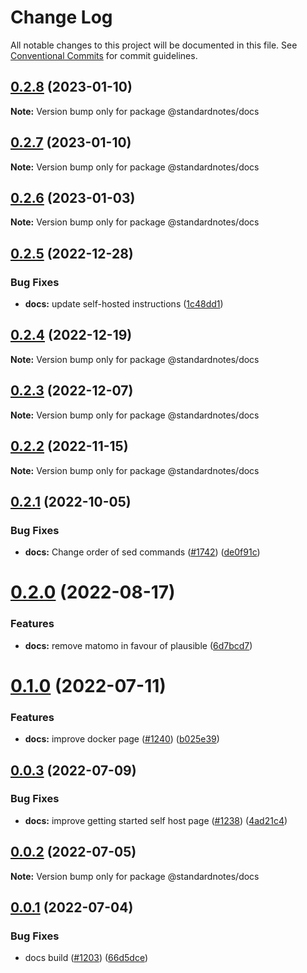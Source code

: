# Change Log

All notable changes to this project will be documented in this file.
See [Conventional Commits](https://conventionalcommits.org) for commit guidelines.

## [0.2.8](https://github.com/standardnotes/app/compare/@standardnotes/docs@0.2.7...@standardnotes/docs@0.2.8) (2023-01-10)

**Note:** Version bump only for package @standardnotes/docs

## [0.2.7](https://github.com/standardnotes/app/compare/@standardnotes/docs@0.2.6...@standardnotes/docs@0.2.7) (2023-01-10)

**Note:** Version bump only for package @standardnotes/docs

## [0.2.6](https://github.com/standardnotes/app/compare/@standardnotes/docs@0.2.5...@standardnotes/docs@0.2.6) (2023-01-03)

**Note:** Version bump only for package @standardnotes/docs

## [0.2.5](https://github.com/standardnotes/app/compare/@standardnotes/docs@0.2.4...@standardnotes/docs@0.2.5) (2022-12-28)

### Bug Fixes

* **docs:** update self-hosted instructions ([1c48dd1](https://github.com/standardnotes/app/commit/1c48dd135ced93832495fdd89b2940635f04205a))

## [0.2.4](https://github.com/standardnotes/app/compare/@standardnotes/docs@0.2.3...@standardnotes/docs@0.2.4) (2022-12-19)

**Note:** Version bump only for package @standardnotes/docs

## [0.2.3](https://github.com/standardnotes/app/compare/@standardnotes/docs@0.2.2...@standardnotes/docs@0.2.3) (2022-12-07)

**Note:** Version bump only for package @standardnotes/docs

## [0.2.2](https://github.com/standardnotes/app/compare/@standardnotes/docs@0.2.1...@standardnotes/docs@0.2.2) (2022-11-15)

**Note:** Version bump only for package @standardnotes/docs

## [0.2.1](https://github.com/standardnotes/app/compare/@standardnotes/docs@0.2.0...@standardnotes/docs@0.2.1) (2022-10-05)

### Bug Fixes

* **docs:** Change order of sed commands ([#1742](https://github.com/standardnotes/app/issues/1742)) ([de0f91c](https://github.com/standardnotes/app/commit/de0f91c9e38883613f942ba85d9f3d0bc360dba3))

# [0.2.0](https://github.com/standardnotes/app/compare/@standardnotes/docs@0.1.0...@standardnotes/docs@0.2.0) (2022-08-17)

### Features

* **docs:** remove matomo in favour of plausible ([6d7bcd7](https://github.com/standardnotes/app/commit/6d7bcd7a8d2dfffb6dc69899406af57e41c071df))

# [0.1.0](https://github.com/standardnotes/app/compare/@standardnotes/docs@0.0.3...@standardnotes/docs@0.1.0) (2022-07-11)

### Features

* **docs:** improve docker page ([#1240](https://github.com/standardnotes/app/issues/1240)) ([b025e39](https://github.com/standardnotes/app/commit/b025e394c129a53f41cb5835943901cf40fc92b6))

## [0.0.3](https://github.com/standardnotes/app/compare/@standardnotes/docs@0.0.2...@standardnotes/docs@0.0.3) (2022-07-09)

### Bug Fixes

* **docs:** improve getting started self host page ([#1238](https://github.com/standardnotes/app/issues/1238)) ([4ad21c4](https://github.com/standardnotes/app/commit/4ad21c4f61e26dfe3284c5def1baebb7a497d200))

## [0.0.2](https://github.com/standardnotes/app/compare/@standardnotes/docs@0.0.1...@standardnotes/docs@0.0.2) (2022-07-05)

**Note:** Version bump only for package @standardnotes/docs

## [0.0.1](https://github.com/standardnotes/app/compare/@standardnotes/docs@0.1.0...@standardnotes/docs@0.0.1) (2022-07-04)

### Bug Fixes

* docs build ([#1203](https://github.com/standardnotes/app/issues/1203)) ([66d5dce](https://github.com/standardnotes/app/commit/66d5dce5e17674e70b24a6d780afde5cfb863715))
